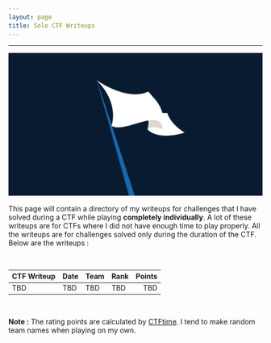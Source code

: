 ```yaml
---
layout: page
title: Solo CTF Writeups
---
```

<hr/>

![CTF Writeups Main Page](/assets/img/ctfImages/misc/randomFlagImage.jpg)

This page will contain a directory of my writeups for challenges that I have solved during a CTF while playing <b>completely individually</b>. A lot of these writeups are for CTFs where I did not have enough time to play properly. All the writeups are for challenges solved only during the duration of the CTF. Below are the writeups :

<br/>

| CTF Writeup | Date | Team | Rank | Points | 
| ------------- |  --- | --- | ------ | -----: |
| TBD | TBD | TBD | TBD | TBD |

<br/>

**Note :** The rating points are calculated by <a href="https://ctftime.org/rating-formula/" target="_blank">CTFtime</a>. I tend to make random team names when playing on my own.




